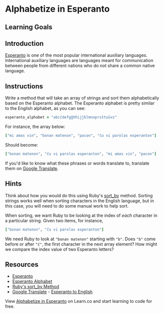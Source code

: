 # Alphabetize in Esperanto

## Learning Goals

## Introduction

[Esperanto][esperanto] is one of the most popular international auxiliary
languages. International auxiliary languages are languages meant for
communication between people from different nations who do not share a common
native language.

## Instructions

Write a method that will take an array of strings and sort them alphabetically
based on the Esperanto alphabet. The Esperanto alphabet is pretty similar to the
English alphabet, as you can see:

```ruby
esperanto_alphabet = "abcĉdefgĝhĥijĵklmnoprsŝtuŭvz"
```

For instance, the array below:

```ruby
["mi amas vin", "bonan matenon", "pacon", "ĉu vi parolas esperanton"]
```
Should become:

```ruby
["bonan matenon", "ĉu vi parolas esperanton", "mi amas vin", "pacon"]
```

If you'd like to know what these phrases or words translate to, translate them
on [Google Translate][translate].

## Hints

Think about how you would do this using Ruby's [sort_by][] method. Sorting
strings works well when sorting characters in the English language, but in this
case, you will need to do some manual work to help sort.

When sorting, we want Ruby to be looking at the index of _each_ character in a
particular string. Given two items, for instance,

```ruby
["bonan matenon", "ĉu vi parolas esperanton"]
```

We need Ruby to look at `"bonan matenon"` starting with `"b"`. Does `"b"` come
before or after `"ĉ"`, the first character in the next array element? How might
we compare the index value of two Esperanto letters?


## Resources

* [Esperanto][esperanto]
* [Esperanto Alphabet][alphabet]
* [Ruby's sort_by Method][sort_by]
* [Google Translate][google] - [Esperanto to English][translate]

[sort_by]: http://ruby-doc.org/core-2.5.0/Enumerable.html#method-i-sort_by
[alphabet]: http://en.wikipedia.org/wiki/Esperanto#Alphabet
[wikipedia]: http://en.wikipedia.org/
[google]: https://translate.google.com/
[esperanto]: https://en.wikipedia.org/wiki/Esperanto
[translate]: https://translate.google.com/#eo/en/

<p data-visibility='hidden'>View <a href='https://learn.co/lessons/alphabetize-in-esperanto' title='Alphabetize in Esperanto'>Alphabetize in Esperanto</a> on Learn.co and start learning to code for free.</p>
